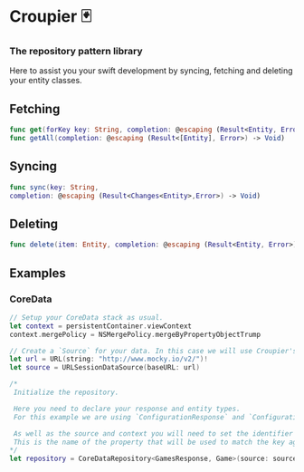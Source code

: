 #  Croupier 🃏

### The repository pattern library
Here to assist you your swift development by syncing, fetching and deleting your entity classes.

## Fetching
```swift
func get(forKey key: String, completion: @escaping (Result<Entity, Error>) -> Void)
func getAll(completion: @escaping (Result<[Entity], Error>) -> Void)
```

## Syncing
```swift
func sync(key: String,
completion: @escaping (Result<Changes<Entity>,Error>) -> Void)
```

## Deleting
```swift
func delete(item: Entity, completion: @escaping (Result<Entity, Error>) -> Void)
```

## Examples

### CoreData
```swift
// Setup your CoreData stack as usual.
let context = persistentContainer.viewContext
context.mergePolicy = NSMergePolicy.mergeByPropertyObjectTrump

// Create a `Source` for your data. In this case we will use Croupier's `URLSessionDataSource`.
let url = URL(string: "http://www.mocky.io/v2/")!
let source = URLSessionDataSource(baseURL: url)

/*
 Initialize the repository.

 Here you need to declare your response and entity types.
 For this example we are using `ConfigurationResponse` and `Configuration` in your implementation these will be different.

 As well as the source and context you will need to set the identifier for the repository.
 This is the name of the property that will be used to match the key against when fetching entities.
*/
let repository = CoreDataRepository<GamesResponse, Game>(source: source, context: context, identifier: "identifier")

```
